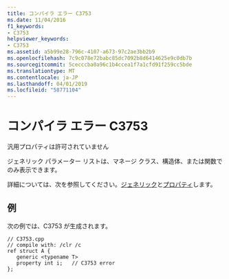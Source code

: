 ```yaml
---
title: コンパイラ エラー C3753
ms.date: 11/04/2016
f1_keywords:
- C3753
helpviewer_keywords:
- C3753
ms.assetid: a5b99e28-796c-4107-a673-97c2ae3bb2b9
ms.openlocfilehash: 7c9c078e72babc85dc7092b8d6414625e9c0db7b
ms.sourcegitcommit: 5cecccba0a96c1b4ccea1f7a1cfd91f259cc5bde
ms.translationtype: MT
ms.contentlocale: ja-JP
ms.lasthandoff: 04/01/2019
ms.locfileid: "58771104"
---
```

# <a name="compiler-error-c3753"></a>コンパイラ エラー C3753

汎用プロパティは許可されていません

ジェネリック パラメーター リストは、マネージ クラス、構造体、または関数でのみ表示できます。

詳細については、次を参照してください。[ジェネリック](../../extensions/generics-cpp-component-extensions.md)と[プロパティ](../../extensions/property-cpp-component-extensions.md)します。

## <a name="example"></a>例

次の例では、C3753 が生成されます。

```
// C3753.cpp
// compile with: /clr /c
ref struct A {
   generic <typename T>
   property int i;   // C3753 error
};
```